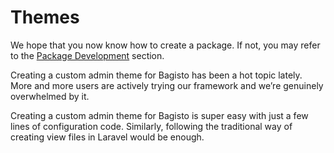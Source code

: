 # Themes

We hope that you now know how to create a package. If not, you may refer to the [Package Development](../packages) section.

Creating a custom admin theme for Bagisto has been a hot topic lately. More and more users are actively trying our framework and we’re genuinely overwhelmed by it.

Creating a custom admin theme for Bagisto is super easy with just a few lines of configuration code. Similarly, following the traditional way of creating view files in Laravel would be enough.

